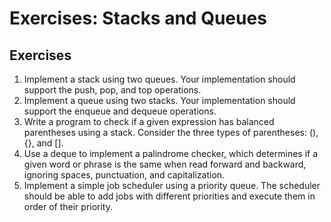 # Exercises: Stacks and Queues

## Exercises

1. Implement a stack using two queues. Your implementation should support the push, pop, and top operations.
2. Implement a queue using two stacks. Your implementation should support the enqueue and dequeue operations.
3. Write a program to check if a given expression has balanced parentheses using a stack. Consider the three types of parentheses: (), {}, and \[].
4. Use a deque to implement a palindrome checker, which determines if a given word or phrase is the same when read forward and backward, ignoring spaces, punctuation, and capitalization.
5. Implement a simple job scheduler using a priority queue. The scheduler should be able to add jobs with different priorities and execute them in order of their priority.
